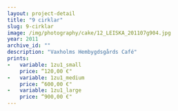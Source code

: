 ```yaml
---
layout: project-detail
title: "9 cirklar"
slug: 9-cirklar
image: /img/photography/cake/12_LEISKA_201107g904.jpg
year: 2011
archive_id: ""
description: "Vaxholms Hembygdsgårds Café"
prints: 
-   variable: 1zu1_small
    price: “120,00 €"
-   variable: 1zu1_medium
    price: “600,00 €"
-   variable: 1zu1_large
    price: “900,00 €"
---
```

